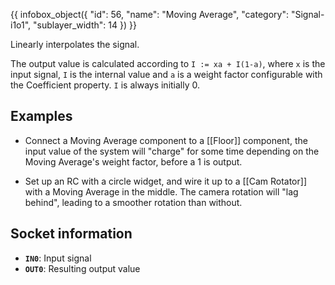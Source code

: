 {{ infobox_object({
	"id": 56,
	"name": "Moving Average",
	"category": "Signal-i1o1",
	"sublayer_width": 14
}) }}

Linearly interpolates the signal.

The output value is calculated according to `I := xa + I(1-a)`, where `x` is the input signal, `I` is the internal value and `a` is a weight factor configurable with the Coefficient property. `I` is always initially 0.

## Examples

* Connect a Moving Average component to a [[Floor]] component, the input value of the system will "charge" for some time depending on the Moving Average's weight factor, before a 1 is output.

* Set up an RC with a circle widget, and wire it up to a [[Cam Rotator]] with a Moving Average in the middle. The camera rotation will "lag behind", leading to a smoother rotation than without.

## Socket information
- **`IN0`**: Input signal
- **`OUT0`**: Resulting output value
